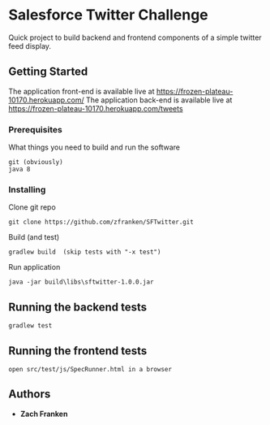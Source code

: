 # Salesforce Twitter Challenge

Quick project to build backend and frontend components of a simple twitter feed display.

## Getting Started

The application front-end is available live at https://frozen-plateau-10170.herokuapp.com/
The application back-end is available live at https://frozen-plateau-10170.herokuapp.com/tweets

### Prerequisites

What things you need to build and run the software

```
git (obviously)
java 8
```


### Installing

Clone git repo

```
git clone https://github.com/zfranken/SFTwitter.git
```

Build (and test)

```
gradlew build  (skip tests with "-x test")
```

Run application
```
java -jar build\libs\sftwitter-1.0.0.jar
```


## Running the backend tests

```
gradlew test
```

## Running the frontend tests

```
open src/test/js/SpecRunner.html in a browser
```


## Authors

* **Zach Franken** 
